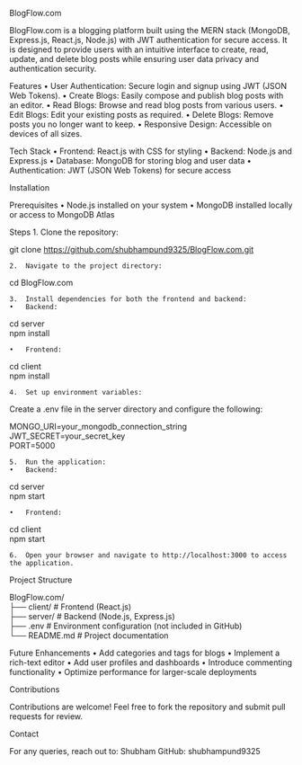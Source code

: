 BlogFlow.com

BlogFlow.com is a blogging platform built using the MERN stack (MongoDB, Express.js, React.js, Node.js) with JWT authentication for secure access. It is designed to provide users with an intuitive interface to create, read, update, and delete blog posts while ensuring user data privacy and authentication security.

Features
	•	User Authentication: Secure login and signup using JWT (JSON Web Tokens).
	•	Create Blogs: Easily compose and publish blog posts with an editor.
	•	Read Blogs: Browse and read blog posts from various users.
	•	Edit Blogs: Edit your existing posts as required.
	•	Delete Blogs: Remove posts you no longer want to keep.
	•	Responsive Design: Accessible on devices of all sizes.

Tech Stack
	•	Frontend: React.js with CSS for styling
	•	Backend: Node.js and Express.js
	•	Database: MongoDB for storing blog and user data
	•	Authentication: JWT (JSON Web Tokens) for secure access

Installation

Prerequisites
	•	Node.js installed on your system
	•	MongoDB installed locally or access to MongoDB Atlas

Steps
	1.	Clone the repository:

git clone https://github.com/shubhampund9325/BlogFlow.com.git  


	2.	Navigate to the project directory:

cd BlogFlow.com  


	3.	Install dependencies for both the frontend and backend:
	•	Backend:

cd server  
npm install  


	•	Frontend:

cd client  
npm install  


	4.	Set up environment variables:
Create a .env file in the server directory and configure the following:

MONGO_URI=your_mongodb_connection_string  
JWT_SECRET=your_secret_key  
PORT=5000  


	5.	Run the application:
	•	Backend:

cd server  
npm start  


	•	Frontend:

cd client  
npm start  


	6.	Open your browser and navigate to http://localhost:3000 to access the application.

Project Structure

BlogFlow.com/  
├── client/       # Frontend (React.js)  
├── server/       # Backend (Node.js, Express.js)  
├── .env          # Environment configuration (not included in GitHub)  
└── README.md     # Project documentation  

Future Enhancements
	•	Add categories and tags for blogs
	•	Implement a rich-text editor
	•	Add user profiles and dashboards
	•	Introduce commenting functionality
	•	Optimize performance for larger-scale deployments



Contributions

Contributions are welcome! Feel free to fork the repository and submit pull requests for review.

Contact

For any queries, reach out to:
Shubham
GitHub: shubhampund9325


